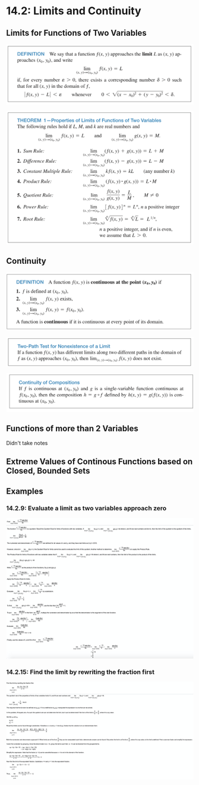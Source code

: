 # 14.2: Limits and Continuity

## Limits for Functions of Two Variables

![](../../../.gitbook/assets/image%20%28349%29.png)

![](../../../.gitbook/assets/image%20%28350%29.png)

## Continuity

![](../../../.gitbook/assets/image%20%28352%29.png)

![](../../../.gitbook/assets/image%20%28351%29.png)

![](../../../.gitbook/assets/image%20%28348%29.png)

## Functions of more than 2 Variables

Didn't take notes

## Extreme Values of Continous Functions based on Closed, Bounded Sets



## Examples

### 14.2.9: Evaluate a limit as two variables approach zero

![](../../../.gitbook/assets/image%20%28254%29.png)

### 14.2.15: Find the limit by rewriting the fraction first

![](../../../.gitbook/assets/image%20%28320%29.png)













